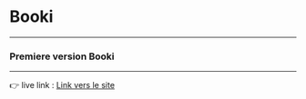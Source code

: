 # Booki
---

### Premiere version Booki 

---

👉 live link : [Link vers le site ](https://maxdnc.github.io/Booki/)

